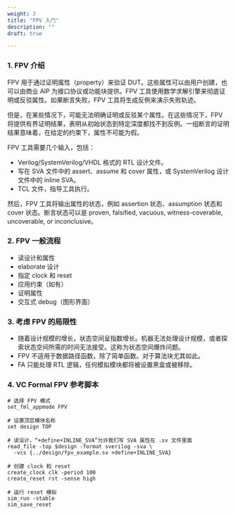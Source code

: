 ```yaml
---
weight: 3
title: "FPV 入门"
description: ""
draft: true

---
```


### 1. FPV 介绍

FPV 用于通过证明属性（property）来验证 DUT。这些属性可以由用户创建，也可以由商业 AIP 为接口协议或功能块提供。FPV 工具使用数学求解引擎来彻底证明或反驳属性。如果断言失败，FPV 工具将生成反例来演示失败轨迹。

但是，在某些情况下，可能无法明确证明或反驳某个属性。在这些情况下，FPV 将提供有界证明结果，表明从初始状态到特定深度都找不到反例。一组断言的证明结果意味着，在给定的约束下，属性不可能为假。

FPV 工具需要几个输入，包括：

- Verilog/SystemVerilog/VHDL 格式的 RTL 设计文件。
- 写在 SVA 文件中的 assert、assume 和 cover 属性，或 SystemVerilog 设计文件中的 inline SVA。
- TCL 文件，指导工具执行。

然后，FPV 工具将输出属性的状态，例如 assertion 状态、assumption 状态和 cover 状态。断言状态可以是 proven, falsified, vacuous, witness-coverable, uncoverable, or inconclusive。

### 2. FPV 一般流程

- 读设计和属性
- elaborate 设计
- 指定 clock 和 reset
- 应用约束（如有）
- 证明属性
- 交互式 debug（图形界面）

### 3. 考虑 FPV 的局限性

- 随着设计规模的增长，状态空间呈指数增长。机器无法处理设计规模，或者探索状态空间所需的时间无法接受。这称为状态空间爆炸问题。
- FPV 不适用于数据路径函数，除了简单函数。对于算法块尤其如此。
- FA 只能处理 RTL 逻辑，任何模拟模块都将被设置黑盒或被移除。

### 4. VC Formal FPV 参考脚本

```
# 选择 FPV 模式
set_fml_appmode FPV

# 设置顶层模块名称
set design TOP

# 读设计，“+define+INLINE_SVA”允许我们写 SVA 属性在 .sv 文件里面
read_file -top $design -format sverilog -sva \
  -vcs {../design/fpv_example.sv +define+INLINE_SVA}

# 创建 clock 和 reset
create_clock clk -period 100
create_reset rst -sense high

# 运行 reset 模拟
sim_run -stable
sim_save_reset
```



